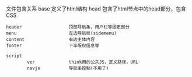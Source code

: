 ﻿<!DOCTYPE html>
<html>
<head>
  <include file="Public/head"/>
</head>

<body>
  <div id="wrapper">
	<include file="Public/header" /> 
	<include file="Public/menu" />
	<include file="Public/content"/>	
  </div>  
  
  <include file="Public/footer"/>  
  <include file="Public/script"/>
</body>

</html

文件包含关系
base						定义了html结构
	head					包含了html节点中的head部分，包含CSS
	
	header					顶部导航条，用户栏等固定部分	
	menu					左边导航栏(sidemenu)
	content					右边主体内容
	footer					下半版权信息等
	
	script
			ver				think用的公共JS，定义路径，URL
			navjs			导航条控制(不用了)



